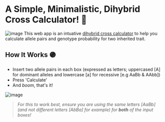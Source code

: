 # A Simple, Minimalistic, Dihybrid Cross Calculator! 🧬
![image](https://user-images.githubusercontent.com/78314850/174684731-4dd9d312-c1c4-49a5-8cfb-4a037c96a0d6.png)
This web app is an intuative [dihybrid cross calculator](https://giorgiotoffoli.github.io/punnett-square-calculator/) to help you calculate allele pairs and genotype probability for two inherited trait.

## How It Works 🟣
- Insert two allele pairs in each box (expressed as letters; uppercased [A] for dominant alleles and lowercase [a] for recessive [e.g AaBb & AAbb])
- Press 'Calculate'
- And _boom_, that's it!

![image](https://user-images.githubusercontent.com/78314850/174684923-97671940-9c98-457f-9843-944ba50f6fe2.png)
> *For this to work best, ensure you are using the same letters [AaBb] (and not different letters [AbBa] for example) for **both** of the input boxes!*
